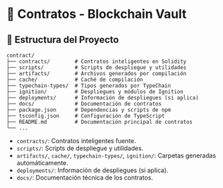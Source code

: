 # 🚀 Contratos - Blockchain Vault

## 📁 Estructura del Proyecto
```
contract/
├── contracts/        # Contratos inteligentes en Solidity
├── scripts/          # Scripts de despliegue y utilidades
├── artifacts/        # Archivos generados por compilación
├── cache/            # Caché de compilación
├── typechain-types/  # Tipos generados por TypeChain
├── ignition/         # Despliegues y módulos de Ignition
├── deployments/      # Información de despliegues (si aplica)
├── docs/             # Documentación de contratos
├── package.json      # Dependencias y scripts de npm
├── tsconfig.json     # Configuración de TypeScript
├── README.md         # Documentación principal de contratos
└── ...
```

- `contracts/`: Contratos inteligentes fuente.
- `scripts/`: Scripts de despliegue y utilidades.
- `artifacts/`, `cache/`, `typechain-types/`, `ignition/`: Carpetas generadas automáticamente.
- `deployments/`: Información de despliegues (si aplica).
- `docs/`: Documentación técnica de los contratos.
